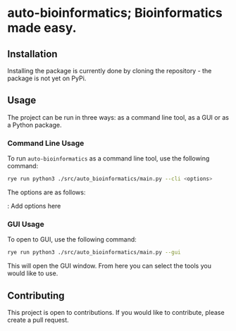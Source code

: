 # auto-bioinformatics; Bioinformatics made easy.


## Installation

Installing the package is currently done by cloning the repository - the package is not yet on PyPi.

## Usage

The project can be run in three ways: as a command line tool, as a GUI or as a Python package.

### Command Line Usage

To run `auto-bioinformatics` as a command line tool, use the following command:
```bash
rye run python3 ./src/auto_bioinformatics/main.py --cli <options>
```

The options are as follows:

<!--TODO-->: Add options here

### GUI Usage

To open to GUI, use the following command:
```bash
rye run python3 ./src/auto_bioinformatics/main.py --gui
```

This will open the GUI window. From here you can select the tools you would like to use.


## Contributing

This project is open to contributions. If you would like to contribute, please create a pull request.

